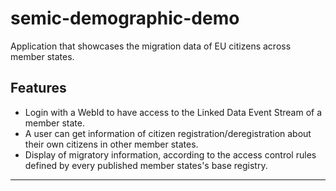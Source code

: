 # semic-demographic-demo

Application that showcases the migration data of EU citizens across member states.

## Features

- Login with a WebId to have access to the Linked Data Event Stream of a member state.
- A user can get information of citizen registration/deregistration about their own citizens in other member states.
- Display of migratory information, according to the access control rules defined by every published member states's base registry.

----

